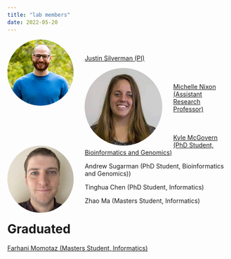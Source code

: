 ```yaml
---
title: "lab members"
date: 2022-05-20
---
```


<!-- Convert images to right size using imagemajik-->
<!-- from here:  https://askubuntu.com/questions/135477/how-can-i-scale-all-images-in-a-folder-to-the-same-width-->
<!-- convert 'michelle.jpg[250x]' michelle-resized.jpg -->



<img align="left" src="Silverman-Justin.jpg" style="max-width: 30%; border-radius: 50%; margin-right: 5%">  <br />  <br />[Justin Silverman (PI)](http://justin-silverman.com)



<img align="left" src="michelle-resized.jpg" style="max-width: 35%; border-radius: 50%; margin-right: 5%"> <br /> <br />[Michelle Nixon (Assistant Research Professor)](https://ist.psu.edu/directory/map5672)



<img align="left" src="kyle.png" style="max-width: 30%;  border-radius: 50%; margin-right: 5%"> <br /><br />
[Kyle McGovern (PhD Student, Bioinformatics and Genomics)](https://www.huck.psu.edu/people/kyle-mcgovern)

Andrew Sugarman (PhD Student, Bioinformatics and Genomics))

Tinghua Chen (PhD Student, Informatics)

Zhao Ma (Masters Student, Informatics)

# Graduated

[Farhani Momotaz (Masters Student, Informatics)](https://ist.psu.edu/directory/fbm5122)

